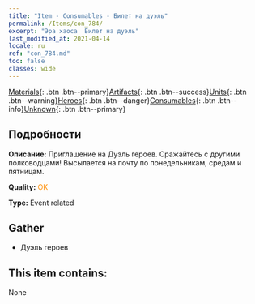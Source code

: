 ```yaml
---
title: "Item - Consumables - Билет на дуэль"
permalink: /Items/con_784/
excerpt: "Эра хаоса  Билет на дуэль"
last_modified_at: 2021-04-14
locale: ru
ref: "con_784.md"
toc: false
classes: wide
---
```

 [Materials](/ru/Items/){: .btn .btn--primary}[Artifacts](/ru/Items/Artifacts/){: .btn .btn--success}[Units](/ru/Items/Units/){: .btn .btn--warning}[Heroes](/ru/Items/Heroes/){: .btn .btn--danger}[Consumables](/ru/Items/Consumables/){: .btn .btn--info}[Unknown](/ru/Items/Unknown/){: .btn .btn--primary}

## Подробности
 **Описание:** Приглашение на Дуэль героев. Сражайтесь с другими полководцами! Высылается на почту по понедельникам, средам и пятницам.

 **Quality:** <span style="color: #FF8C00">OK</span>

 **Type:** Event related

## Gather

*    Дуэль героев 

## This item contains:

  None

